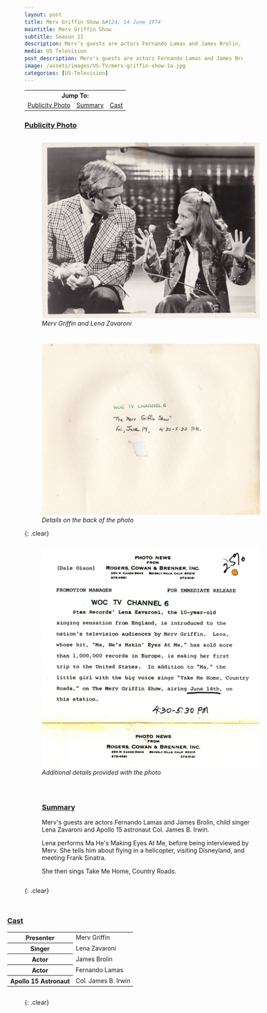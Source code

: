 ```yaml
---
layout: post
title: Merv Griffin Show &#124; 14 June 1974
maintitle: Merv Griffin Show
subtitle: Season 11
description: Merv's guests are actors Fernando Lamas and James Brolin, child singer Lena Zavaroni and Apollo 15 astronaut Col. James B. Irwin.
media: US Television
post_description: Merv's guests are actors Fernando Lamas and James Brolin, child singer Lena Zavaroni and Apollo 15 astronaut Col. James B. Irwin.
image: /assets/images/US-TV/merv-griffin-show-1a.jpg
categories: [US-Television]
---
```


<table>
<tr align="center">
<th colspan="3">Jump To:</th>
</tr>

<tr align="center">
<td><a href="#photo">Publicity Photo</a></td>
<td><a href="#summary">Summary</a></td>
<td><a href="#cast">Cast</a></td>
</tr>
</table>

<h3 id="photo"><a href="#photo">Publicity Photo</a></h3>

<figure class="fig1">
<a href="/assets/images/US-TV/merv-griffin-show-1a.jpg"><img src="/assets/images/US-TV/merv-griffin-show-1a.jpg" class="full-width zoom-in"/></a>
<figcaption>
<cite>Merv Griffin and Lena Zavaroni</cite>
</figcaption>
</figure>

<figure class="fig2">
<a href="/assets/images/US-TV/merv-griffin-show-1b.jpg"><img src="/assets/images/US-TV/merv-griffin-show-1b.jpg" class="full-width zoom-in"/></a>
<figcaption>
<cite>Details on the back of the photo</cite>
</figcaption>
</figure>

{: .clear}

<figure class="fig1">
<a href="/assets/images/US-TV/merv-griffin-show-1c.jpg"><img src="/assets/images/US-TV/merv-griffin-show-1c.jpg" class="full-width zoom-in"/></a>
<figcaption>
<cite>Additional details provided with the photo</cite>
</figcaption>
</figure>

<figure class="fig2">
<figcaption>
<h3 id="summary"><a href="#summary">Summary</a></h3>
</figcaption>
<p> Merv's guests are actors Fernando Lamas and James Brolin, child singer Lena Zavaroni and Apollo 15 astronaut Col. James B. Irwin.</p>
<p> Lena performs Ma He's Making Eyes At Me, before being interviewed by Merv. She tells him about flying in a helicopter, visiting Disneyland, and meeting Frank Sinatra.</p>
<p> She then sings Take Me Home, Country Roads.</p>
</figure>

{: .clear}

<figure class="fig3">
<figcaption>
<h3 id="cast"><a href="#cast">Cast</a></h3>
</figcaption>
<table>
<tr><th>Presenter</th><td>Merv Griffin</td></tr>
<tr><th>Singer</th><td>Lena Zavaroni</td></tr>
<tr><th>Actor</th><td>James Brolin</td></tr>
<tr><th>Actor</th><td>Fernando Lamas</td></tr>
<tr><th>Apollo 15 Astronaut</th><td>Col. James B. Irwin</td></tr>
</table>
</figure>

<br />{: .clear}

<style>
.fig1 {float:left; width:49%;}

.fig2 {float:right; width:49%;}

.fig3 {float:right; width:100%;}

@media screen and (orientation:portrait) {
.fig1 {float:left; width:100%; margin-bottom: 25px;}
.fig2 {float:left; width:100%;}
}
</style>
